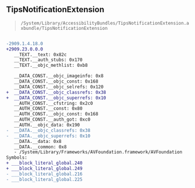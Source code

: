 ## TipsNotificationExtension

> `/System/Library/AccessibilityBundles/TipsNotificationExtension.axbundle/TipsNotificationExtension`

```diff

-2909.1.4.18.0
+2909.23.0.0.0
   __TEXT.__text: 0x82c
   __TEXT.__auth_stubs: 0x170
   __TEXT.__objc_methlist: 0xb8

   __DATA_CONST.__objc_imageinfo: 0x8
   __DATA_CONST.__objc_const: 0x168
   __DATA_CONST.__objc_selrefs: 0x120
+  __DATA_CONST.__objc_classrefs: 0x38
+  __DATA_CONST.__objc_superrefs: 0x10
   __AUTH_CONST.__cfstring: 0x2c0
   __AUTH_CONST.__const: 0x80
   __AUTH_CONST.__objc_const: 0x168
   __AUTH_CONST.__auth_got: 0xc0
   __AUTH.__objc_data: 0x190
-  __DATA.__objc_classrefs: 0x38
-  __DATA.__objc_superrefs: 0x10
   __DATA.__data: 0x8
   __DATA.__common: 0x8
   - /System/Library/Frameworks/AVFoundation.framework/AVFoundation
Symbols:
+ ___block_literal_global.240
+ ___block_literal_global.249
- ___block_literal_global.216
- ___block_literal_global.225

```
